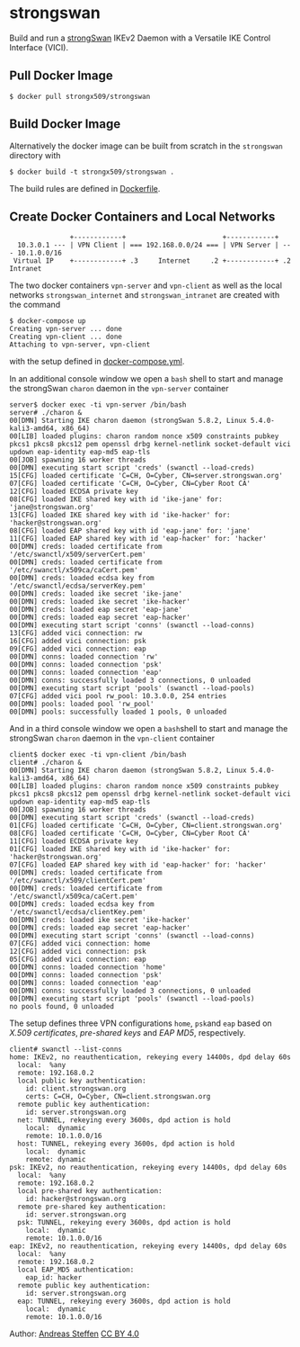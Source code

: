 # strongswan

Build and run a [strongSwan][STRONGSWAN]  IKEv2 Daemon with a Versatile IKE Control Interface (VICI).

[STRONGSWAN]: https://www.strongswan.org

## Pull Docker Image

```
$ docker pull strongx509/strongswan
```

## Build Docker Image

Alternatively the docker image can be built from scratch in the `strongswan` directory with
```console
$ docker build -t strongx509/strongswan .
```
The build rules are defined in [Dockerfile](Dockerfile).

## Create Docker Containers and Local Networks


```
               +------------+                        +------------+
  10.3.0.1 --- | VPN Client | === 192.168.0.0/24 === | VPN Server | --- 10.1.0.0/16 
 Virtual IP    +------------+ .3     Internet     .2 +------------+ .2    Intranet
```
The two docker containers `vpn-server` and  `vpn-client` as well as the local networks `strongswan_internet` and `strongswan_intranet` are created with the command
```console
$ docker-compose up
Creating vpn-server ... done
Creating vpn-client ... done
Attaching to vpn-server, vpn-client

```
with the setup defined in [docker-compose.yml](docker-compose.yml).

In an additional console window we open a `bash` shell to start and manage the strongSwan `charon` daemon in the `vpn-server` container
```console
server$ docker exec -ti vpn-server /bin/bash
server# ./charon &
00[DMN] Starting IKE charon daemon (strongSwan 5.8.2, Linux 5.4.0-kali3-amd64, x86_64)
00[LIB] loaded plugins: charon random nonce x509 constraints pubkey pkcs1 pkcs8 pkcs12 pem openssl drbg kernel-netlink socket-default vici updown eap-identity eap-md5 eap-tls
00[JOB] spawning 16 worker threads
00[DMN] executing start script 'creds' (swanctl --load-creds)
15[CFG] loaded certificate 'C=CH, O=Cyber, CN=server.strongswan.org'
07[CFG] loaded certificate 'C=CH, O=Cyber, CN=Cyber Root CA'
12[CFG] loaded ECDSA private key
08[CFG] loaded IKE shared key with id 'ike-jane' for: 'jane@strongswan.org'
13[CFG] loaded IKE shared key with id 'ike-hacker' for: 'hacker@strongswan.org'
08[CFG] loaded EAP shared key with id 'eap-jane' for: 'jane'
11[CFG] loaded EAP shared key with id 'eap-hacker' for: 'hacker'
00[DMN] creds: loaded certificate from '/etc/swanctl/x509/serverCert.pem'
00[DMN] creds: loaded certificate from '/etc/swanctl/x509ca/caCert.pem'
00[DMN] creds: loaded ecdsa key from '/etc/swanctl/ecdsa/serverKey.pem'
00[DMN] creds: loaded ike secret 'ike-jane'
00[DMN] creds: loaded ike secret 'ike-hacker'
00[DMN] creds: loaded eap secret 'eap-jane'
00[DMN] creds: loaded eap secret 'eap-hacker'
00[DMN] executing start script 'conns' (swanctl --load-conns)
13[CFG] added vici connection: rw
16[CFG] added vici connection: psk
09[CFG] added vici connection: eap
00[DMN] conns: loaded connection 'rw'
00[DMN] conns: loaded connection 'psk'
00[DMN] conns: loaded connection 'eap'
00[DMN] conns: successfully loaded 3 connections, 0 unloaded
00[DMN] executing start script 'pools' (swanctl --load-pools)
07[CFG] added vici pool rw_pool: 10.3.0.0, 254 entries
00[DMN] pools: loaded pool 'rw_pool'
00[DMN] pools: successfully loaded 1 pools, 0 unloaded
```
And in a third console window we open a `bash`shell to start and manage the strongSwan `charon` daemon in the `vpn-client` container
```console
client$ docker exec -ti vpn-client /bin/bash
client# ./charon &
00[DMN] Starting IKE charon daemon (strongSwan 5.8.2, Linux 5.4.0-kali3-amd64, x86_64)
00[LIB] loaded plugins: charon random nonce x509 constraints pubkey pkcs1 pkcs8 pkcs12 pem openssl drbg kernel-netlink socket-default vici updown eap-identity eap-md5 eap-tls
00[JOB] spawning 16 worker threads
00[DMN] executing start script 'creds' (swanctl --load-creds)
01[CFG] loaded certificate 'C=CH, O=Cyber, CN=client.strongswan.org'
08[CFG] loaded certificate 'C=CH, O=Cyber, CN=Cyber Root CA'
11[CFG] loaded ECDSA private key
01[CFG] loaded IKE shared key with id 'ike-hacker' for: 'hacker@strongswan.org'
07[CFG] loaded EAP shared key with id 'eap-hacker' for: 'hacker'
00[DMN] creds: loaded certificate from '/etc/swanctl/x509/clientCert.pem'
00[DMN] creds: loaded certificate from '/etc/swanctl/x509ca/caCert.pem'
00[DMN] creds: loaded ecdsa key from '/etc/swanctl/ecdsa/clientKey.pem'
00[DMN] creds: loaded ike secret 'ike-hacker'
00[DMN] creds: loaded eap secret 'eap-hacker'
00[DMN] executing start script 'conns' (swanctl --load-conns)
07[CFG] added vici connection: home
12[CFG] added vici connection: psk
05[CFG] added vici connection: eap
00[DMN] conns: loaded connection 'home'
00[DMN] conns: loaded connection 'psk'
00[DMN] conns: loaded connection 'eap'
00[DMN] conns: successfully loaded 3 connections, 0 unloaded
00[DMN] executing start script 'pools' (swanctl --load-pools)
no pools found, 0 unloaded
```
The setup defines three VPN configurations `home`, `psk`and `eap` based on *X.509 certificates*,  *pre-shared keys* and *EAP MD5*, respectively.
```console
client# swanctl --list-conns
home: IKEv2, no reauthentication, rekeying every 14400s, dpd delay 60s
  local:  %any
  remote: 192.168.0.2
  local public key authentication:
    id: client.strongswan.org
    certs: C=CH, O=Cyber, CN=client.strongswan.org
  remote public key authentication:
    id: server.strongswan.org
  net: TUNNEL, rekeying every 3600s, dpd action is hold
    local:  dynamic
    remote: 10.1.0.0/16
  host: TUNNEL, rekeying every 3600s, dpd action is hold
    local:  dynamic
    remote: dynamic
psk: IKEv2, no reauthentication, rekeying every 14400s, dpd delay 60s
  local:  %any
  remote: 192.168.0.2
  local pre-shared key authentication:
    id: hacker@strongswan.org
  remote pre-shared key authentication:
    id: server.strongswan.org
  psk: TUNNEL, rekeying every 3600s, dpd action is hold
    local:  dynamic
    remote: 10.1.0.0/16
eap: IKEv2, no reauthentication, rekeying every 14400s, dpd delay 60s
  local:  %any
  remote: 192.168.0.2
  local EAP_MD5 authentication:
    eap_id: hacker
  remote public key authentication:
    id: server.strongswan.org
  eap: TUNNEL, rekeying every 3600s, dpd action is hold
    local:  dynamic
    remote: 10.1.0.0/16
```

Author:  [Andreas Steffen][AS] [CC BY 4.0][CC]

[AS]: mailto:andreas.steffen@strongsec.net
[CC]: http://creativecommons.org/licenses/by/4.0/

